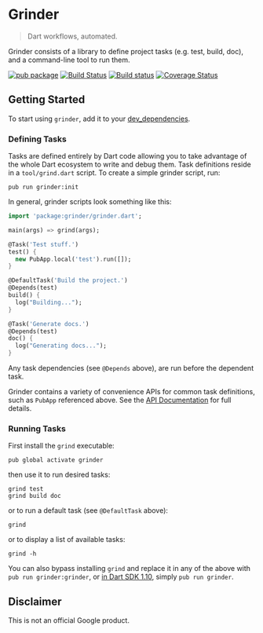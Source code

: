 # Grinder

> Dart workflows, automated.

Grinder consists of a library to define project tasks (e.g. test, build, doc),
and a command-line tool to run them.

[![pub package](https://img.shields.io/pub/v/grinder.svg)](https://pub.dartlang.org/packages/grinder)
[![Build Status](https://travis-ci.org/google/grinder.dart.svg?branch=master)](https://travis-ci.org/google/grinder.dart)
[![Build status](https://ci.appveyor.com/api/projects/status/rxskyfnov8evqwib/branch/master?svg=true)](https://ci.appveyor.com/project/devoncarew/grinder-dart/branch/master)
[![Coverage Status](https://img.shields.io/coveralls/google/grinder.dart.svg)](https://coveralls.io/r/google/grinder.dart)

## Getting Started

To start using `grinder`, add it to your [dev_dependencies](https://www.dartlang.org/tools/pub/dependencies.html#dev-dependencies).

### Defining Tasks

Tasks are defined entirely by Dart code allowing you to take advantage of
the whole Dart ecosystem to write and debug them.  Task definitions reside
in a `tool/grind.dart` script. To create a simple grinder script, run:

    pub run grinder:init

In general, grinder scripts look something like this:

```dart
import 'package:grinder/grinder.dart';

main(args) => grind(args);

@Task('Test stuff.')
test() {
  new PubApp.local('test').run([]);
}

@DefaultTask('Build the project.')
@Depends(test)
build() {
  log("Building...");
}

@Task('Generate docs.')
@Depends(test)
doc() {
  log("Generating docs...");
}
```

Any task dependencies (see `@Depends` above), are run before the dependent task.

Grinder contains a variety of convenience APIs for common task definitions, such as
`PubApp` referenced above.  See the [API Documentation](http://www.dartdocs.org/documentation/grinder/latest) for full details.

### Running Tasks

First install the `grind` executable:

    pub global activate grinder

then use it to run desired tasks:

    grind test
    grind build doc

or to run a default task (see `@DefaultTask` above):

    grind

or to display a list of available tasks:

    grind -h

You can also bypass installing `grind` and replace it in any of the above
with `pub run grinder:grinder`, or [in Dart SDK 1.10](http://dartbug.com/22129), simply `pub run grinder`.

## Disclaimer

This is not an official Google product.
